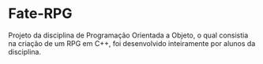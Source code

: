 # Fate-RPG
Projeto da disciplina de Programação Orientada a Objeto, o qual consistia na criação de um RPG em C++, foi desenvolvido inteiramente por alunos da disciplina.
